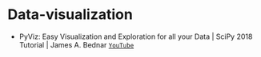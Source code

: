 # Data-visualization

- PyViz: Easy Visualization and Exploration for all your Data | SciPy 2018 Tutorial | James A. Bednar [`YouTube`](https://youtu.be/aZ1G_Q7ovmc)
